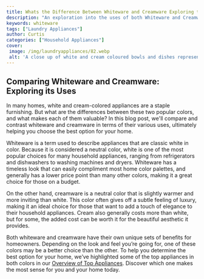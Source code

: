 ```yaml
---
title: Whats the Difference Between Whiteware and Creamware Exploring the Varied Uses
description: "An exploration into the uses of both Whiteware and Creamware and what exactly sets them apart Learn how both of these materials can add a unique flavor to many recipes"
keywords: whiteware
tags: ["Laundry Appliances"]
author: Curtis
categories: ["Household Appliances"]
cover: 
 image: /img/laundryappliances/82.webp
 alt: 'A close up of white and cream coloured bowls and dishes representing the distinction between whiteware and creamware'
---
```

## Comparing Whiteware and Creamware: Exploring its Uses

In many homes, white and cream-colored appliances are a staple furnishing. But what are the differences between these two popular colors, and what makes each of them valuable? In this blog post, we'll compare and contrast whiteware and creamware in terms of their various uses, ultimately helping you choose the best option for your home.

Whiteware is a term used to describe appliances that are classic white in color. Because it is considered a neutral color, white is one of the most popular choices for many household appliances, ranging from refrigerators and dishwashers to washing machines and dryers. Whiteware has a timeless look that can easily compliment most home color palettes, and generally has a lower price point than many other colors, making it a great choice for those on a budget.

On the other hand, creamware is a neutral color that is slightly warmer and more inviting than white. This color often gives off a subtle feeling of luxury, making it an ideal choice for those that want to add a touch of elegance to their household appliances. Cream also generally costs more than white, but for some, the added cost can be worth it for the beautiful aesthetic it provides.

Both whiteware and creamware have their own unique sets of benefits for homeowners. Depending on the look and feel you’re going for, one of these colors may be a better choice than the other. To help you determine the best option for your home, we’ve highlighted some of the top appliances in both colors in our [Overview of Top Appliances](./pages/appliance-overview). Discover which one makes the most sense for you and your home today.
